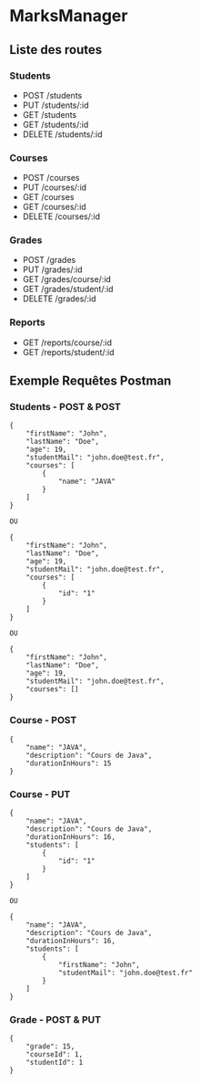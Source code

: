 # MarksManager

## Liste des routes

### Students
- POST /students
- PUT /students/:id
- GET /students
- GET /students/:id
- DELETE /students/:id

### Courses
- POST /courses
- PUT /courses/:id
- GET /courses
- GET /courses/:id
- DELETE /courses/:id

### Grades
- POST /grades
- PUT /grades/:id
- GET /grades/course/:id
- GET /grades/student/:id
- DELETE /grades/:id

### Reports
- GET /reports/course/:id
- GET /reports/student/:id
  
## Exemple Requêtes Postman

### Students - POST & POST

```
{
    "firstName": "John",
    "lastName": "Doe",
    "age": 19,
    "studentMail": "john.doe@test.fr",
    "courses": [
        {
            "name": "JAVA"
        }
    ]
}

OU

{
    "firstName": "John",
    "lastName": "Doe",
    "age": 19,
    "studentMail": "john.doe@test.fr",
    "courses": [
        {
            "id": "1"
        }
    ]
}

OU

{
    "firstName": "John",
    "lastName": "Doe",
    "age": 19,
    "studentMail": "john.doe@test.fr",
    "courses": []
}
```

### Course - POST

```
{
    "name": "JAVA",
    "description": "Cours de Java",
    "durationInHours": 15
}
```

### Course - PUT

```
{
    "name": "JAVA",
    "description": "Cours de Java",
    "durationInHours": 16,
    "students": [
        {
            "id": "1"
        }
    ]
}

OU

{
    "name": "JAVA",
    "description": "Cours de Java",
    "durationInHours": 16,
    "students": [
        {
            "firstName": "John",
            "studentMail": "john.doe@test.fr"
        }
    ]
}
```

### Grade - POST & PUT

```
{
    "grade": 15,
    "courseId": 1,
    "studentId": 1
}
```
